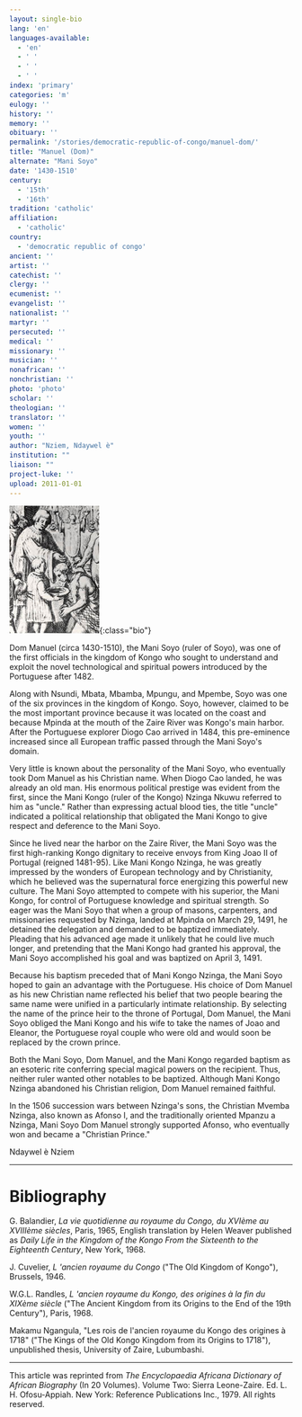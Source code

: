 ```yaml
---
layout: single-bio
lang: 'en'
languages-available:
  - 'en'
  - ' '
  - ' '
  - ' '
index: 'primary'
categories: 'm'
eulogy: ''
history: ''
memory: ''
obituary: ''
permalink: '/stories/democratic-republic-of-congo/manuel-dom/'
title: "Manuel (Dom)"
alternate: "Mani Soyo"
date: '1430-1510'
century:
  - '15th'
  - '16th'
tradition: 'catholic'
affiliation:
  - 'catholic'
country:
  - 'democratic republic of congo'
ancient: ''
artist: ''
catechist: ''
clergy: ''
ecumenist: ''
evangelist: ''
nationalist: ''
martyr: ''
persecuted: ''
medical: ''
missionary: ''
musician: ''
nonafrican: ''
nonchristian: ''
photo: 'photo'
scholar: ''
theologian: ''
translator: ''
women: ''
youth: ''
author: "Nziem, Ndaywel è"
institution: ""
liaison: ""
project-luke: ''
upload: 2011-01-01
---
```


![Baptism of Manuel Dom.](/images/bio-pics/demrepcongo/manuel-dom/manuel_dom.jpg){:class="bio"}

Dom Manuel (circa 1430-1510), the Mani Soyo (ruler of Soyo), was one of the first officials in the kingdom of Kongo who sought to understand and exploit the novel technological and spiritual powers introduced by the Portuguese after 1482.

Along with Nsundi, Mbata, Mbamba, Mpungu, and Mpembe, Soyo was one of the six provinces in the kingdom of Kongo. Soyo, however, claimed to be the most important province because it was located on the coast and because Mpinda at the mouth of the Zaire River was Kongo's main harbor. After the Portuguese explorer Diogo Cao arrived in 1484, this pre-eminence increased since all European traffic passed through the Mani Soyo's domain.

Very little is known about the personality of the Mani Soyo, who eventually took Dom Manuel as his Christian name. When Diogo Cao landed, he was already an old man. His enormous political prestige was evident from the first, since the Mani Kongo (ruler of the Kongo) Nzinga Nkuwu referred to him as "uncle." Rather than expressing actual blood ties, the title "uncle" indicated a political relationship that obligated the Mani Kongo to give respect and deference to the Mani Soyo.

Since he lived near the harbor on the Zaire River, the Mani Soyo was the first high-ranking Kongo dignitary to receive envoys from King Joao II of Portugal (reigned 1481-95). Like Mani Kongo Nzinga, he was greatly impressed by the wonders of European technology and by Christianity, which he believed was the supernatural force energizing this powerful new culture. The Mani Soyo attempted to compete with his superior, the Mani Kongo, for control of Portuguese knowledge and spiritual strength. So eager was the Mani Soyo that when a group of masons, carpenters, and missionaries requested by Nzinga, landed at Mpinda on March 29, 1491, he detained the delegation and demanded to be baptized immediately. Pleading that his advanced age made it unlikely that he could live much longer, and pretending that the Mani Kongo had granted his approval, the Mani Soyo accomplished his goal and was baptized on April 3, 1491.

Because his baptism preceded that of Mani Kongo Nzinga, the Mani Soyo hoped to gain an advantage with the Portuguese. His choice of Dom Manuel as his new Christian name reflected his belief that two people bearing the same name were unified in a particularly intimate relationship. By selecting the name of the prince heir to the throne of Portugal, Dom Manuel, the Mani Soyo obliged the Mani Kongo and his wife to take the names of Joao and Eleanor, the Portuguese royal couple who were old and would soon be replaced by the crown prince.

Both the Mani Soyo, Dom Manuel, and the Mani Kongo regarded baptism as an esoteric rite conferring special magical powers on the recipient. Thus, neither ruler wanted other notables to be baptized. Although Mani Kongo Nzinga abandoned his Christian religion, Dom Manuel remained faithful.

In the 1506 succession wars between Nzinga's sons, the Christian Mvemba Nzinga, also known as Afonso I, and the traditionally oriented Mpanzu a Nzinga, Mani Soyo Dom Manuel strongly supported Afonso, who eventually won and became a "Christian Prince."

Ndaywel è Nziem

---

# Bibliography

G. Balandier, *La vie quotidienne au royaume du Congo, du XVIème au XVIIIème siècles*, Paris, 1965, English translation by Helen Weaver published as *Daily Life in the Kingdom of the Kongo From the Sixteenth to the Eighteenth Century*, New York, 1968.

J. Cuvelier, *L 'ancien royaume du Congo* ("The Old Kingdom of Kongo"), Brussels, 1946.

W.G.L. Randles, *L 'ancien royaume du Kongo, des origines  à  la fin du XIXème siècle* ("The Ancient Kingdom from its Origins to the End of the 19th Century"), Paris, 1968.

Makamu Ngangula, "Les rois de l'ancien royaume du Kongo des origines à 1718" ("The Kings of the Old Kongo Kingdom from its Origins to 1718"), unpublished thesis, University of Zaire, Lubumbashi.

---

This article was reprinted from *The Encyclopaedia Africana Dictionary of African Biography* (In 20 Volumes). Volume Two: Sierra Leone-Zaire. Ed. L. H. Ofosu-Appiah. New York: Reference Publications Inc., 1979.  All rights reserved.
